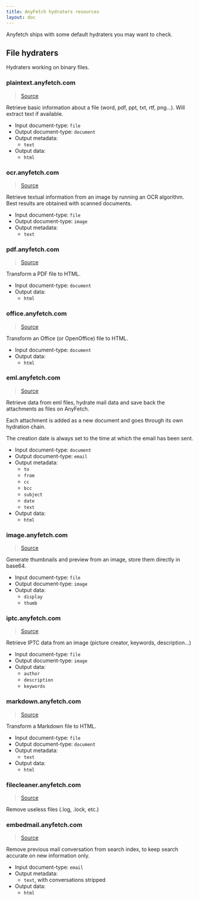 ```yaml
---
title: AnyFetch hydraters resources
layout: doc
---
```


Anyfetch ships with some default hydraters you may want to check.

## File hydraters
Hydraters working on binary files.

### plaintext.anyfetch.com
> [Source](https://github.com/AnyFetch/plaintext.hydrater.anyfetch.com)

Retrieve basic information about a file (word, pdf, ppt, txt, rtf, png...). Will extract text if available.

* Input document-type: `file`
* Output document-type: `document`
* Output metadata:
    - `text`
* Output data:
    - `html` 

### ocr.anyfetch.com
> [Source](https://github.com/AnyFetch/ocr.hydrater.anyfetch.com)

Retrieve textual information from an image by running an OCR algorithm. Best results are obtained with scanned documents.

* Input document-type: `file`
* Output document-type: `image`
* Output metadata:
    - `text`

### pdf.anyfetch.com
> [Source](https://github.com/AnyFetch/pdf.hydrater.anyfetch.com)

Transform a PDF file to HTML.

* Input document-type: `document`
* Output data:
    - `html`

### office.anyfetch.com
> [Source](https://github.com/AnyFetch/office.hydrater.anyfetch.com)

Transform an Office (or OpenOffice) file to HTML.

* Input document-type: `document`
* Output data:
    - `html`

### eml.anyfetch.com
> [Source](https://github.com/AnyFetch/eml.hydrater.anyfetch.com)

Retrieve data from eml files, hydrate mail data and save back the attachments as files on AnyFetch.

Each attachment is added as a new document and goes through its own hydration chain.

The creation date is always set to the time at which the email has been sent.

* Input document-type: `document`
* Output document-type: `email`
* Output metadata:
    - `to`
    - `from`
    - `cc`
    - `bcc`
    - `subject`
    - `date`
    - `text`
* Output data:
   - `html`

### image.anyfetch.com
> [Source](https://github.com/AnyFetch/image.hydrater.anyfetch.com)

Generate thumbnails and preview from an image, store them directly in base64.

* Input document-type: `file`
* Output document-type: `image`
* Output data:
   - `display`
   - `thumb`

### iptc.anyfetch.com
> [Source](https://github.com/AnyFetch/iptc.hydrater.anyfetch.com)

Retrieve IPTC data from an image (picture creator, keywords, description...)

* Input document-type: `file`
* Output document-type: `image`
* Output data:
   - `author`
   - `description`
   - `keywords`

### markdown.anyfetch.com
> [Source](https://github.com/AnyFetch/markdown.hydrater.anyfetch.com)

Transform a Markdown file to HTML.

* Input document-type: `file`
* Output document-type: `document`
* Output metadata:
    - `text`
* Output data:
    - `html` 

### filecleaner.anyfetch.com
> [Source](https://github.com/AnyFetch/filecleaner.hydrater.anyfetch.com)

Remove useless files (.log, .lock, etc.)

### embedmail.anyfetch.com
> [Source](https://github.com/AnyFetch/embedmail.hydrater.anyfetch.com)

Remove previous mail conversation from search index, to keep search accurate on new information only.

* Input document-type: `email`
* Output metadata:
    - `text`, with conversations stripped
* Output data:
    - `html` 
